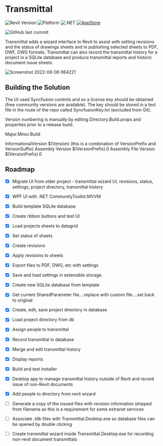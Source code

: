 # Transmittal
![Revit Version](https://img.shields.io/badge/Revit%20Version-2022_--_2023-blue.svg)
![Platform](https://img.shields.io/badge/Platform-Windows-blue.svg)
![.NET](https://img.shields.io/badge/.NET-4.8-blue.svg)
[![AppStore](https://img.shields.io/badge/Autodesk-AppStore-blue)](https://apps.autodesk.com/en/Publisher/PublisherHomepage?ID=200910140805021)

![GitHub last commit](https://img.shields.io/github/last-commit/russgreen/transmittal)

Transmittal adds a wizard interface to Revit to assist with setting revisions and the status of drawings sheets and in publishing selected sheets to PDF, DWF, DWG formats.  Transmittal can also record the transmittal history for a project in a SQLite database and produce transmittal reports and historic document issue sheets.

![Screenshot 2022-06-06 064221](https://user-images.githubusercontent.com/1886088/172102241-c7e597ad-ac73-45c0-ad63-7f65f5f0eddb.png)

## Building the Solution

The UI used Syncfusion controls and so a license key should be obtained (free community versions are available). The key should be stored in a text file in the route of the repo called SyncfusionKey.txt (excluded from Git). 
 
Version numbering is manually by editing Directory.Build.props <VersionPrefix> and <VersionSuffix> properties prior to a release build.

Major.Minor.Build

InformationalVersion	$(Version) (this is a combination of VersionPrefix and VersionSuffix)
Assembly Version        $(VersionPrefix).0
Assembly File Version   $(VersionPrefix).0

## Roadmap

- [x] Migrate UI from older project - transmittal wizard UI, revisions, status, settings, project directory, transmittal history
- [x] WPF UI with .NET CommunityToolkit.MVVM
- [x] Build template SQLite database
- [x] Create ribbon buttons and test UI
- [x] Load projects sheets to datagrid
- [x] Set status of sheets
- [x] Create revisions
- [x] Apply revisions to sheets
- [x] Export files to PDF, DWG, etc with settings
- [x] Save and load settings in extensible storage.  
- [x] Create new SQLite database from template
- [x] Get current SharedParameter file....replace with custom file....set back to original
- [x] Create, edit, save project directory in database
- [x] Load project directory from db
- [x] Assign people to transmittal
- [x] Record transmittal in database
- [x] Merge and edit transmittal history
- [x] Display reports
- [x] Build and test installer
- [x] Desktop app to manage transmittal history outside of Revit and record issue of non-Revit documents
- [x] Add people to directory from revit wizard
- [ ] Generate a copy of the issued files with revision information stripped from filename as this is a requirement for some extranet services
- [ ] Associate .tdb files with Transmittal.Desktop.exe so database files can be opened by double clicking
- [ ] Create transmittal wizard inside Transmittal.Desktop.exe for recording non-revit document transmittals

